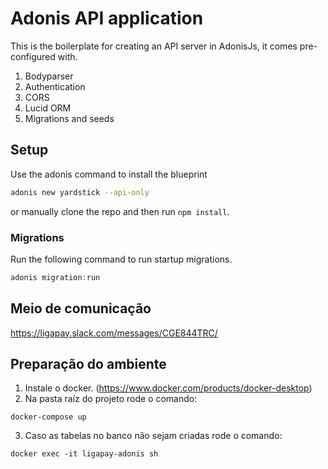# Adonis API application

This is the boilerplate for creating an API server in AdonisJs, it comes pre-configured with.

1. Bodyparser
2. Authentication
3. CORS
4. Lucid ORM
5. Migrations and seeds

## Setup

Use the adonis command to install the blueprint

```bash
adonis new yardstick --api-only
```

or manually clone the repo and then run `npm install`.


### Migrations

Run the following command to run startup migrations.

```js
adonis migration:run
```

## Meio de comunicação
https://ligapay.slack.com/messages/CGE844TRC/

## Preparação do ambiente
1. Instale o docker. (https://www.docker.com/products/docker-desktop)
2. Na pasta raíz do projeto rode o comando:
  ```
  docker-compose up
  ```  
3. Caso as tabelas no banco não sejam criadas rode o comando:
  ```
  docker exec -it ligapay-adonis sh
  ```  
